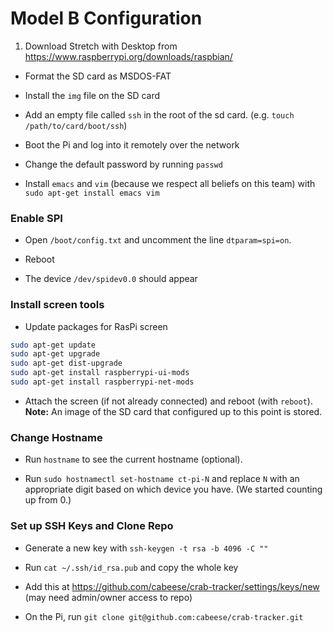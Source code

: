 Model B Configuration
=====================

1. Download Stretch with Desktop from
https://www.raspberrypi.org/downloads/raspbian/

- Format the SD card as MSDOS-FAT

- Install the `img` file on the SD card

- Add an empty file called `ssh` in the root of the sd card.
(e.g. `touch /path/to/card/boot/ssh`)

- Boot the Pi and log into it remotely over the network

- Change the default password by running `passwd`

- Install `emacs` and `vim` (because we respect all beliefs on this team)
  with `sudo apt-get install emacs vim`
### Enable SPI
- Open `/boot/config.txt` and uncomment the line `dtparam=spi=on`.

- Reboot

- The device `/dev/spidev0.0` should appear
### Install screen tools

- Update packages for RasPi screen
```bash
sudo apt-get update
sudo apt-get upgrade
sudo apt-get dist-upgrade
sudo apt-get install raspberrypi-ui-mods
sudo apt-get install raspberrypi-net-mods
```

- Attach the screen (if not already connected) and reboot (with `reboot`).
**Note:** An image of the SD card that configured up to this point is stored.
### Change Hostname

- Run `hostname` to see the current hostname (optional).

- Run `sudo hostnamectl set-hostname ct-pi-N` and replace `N` with an
    appropriate digit based on which device you have.
    (We started counting up from 0.)
### Set up SSH Keys and Clone Repo

- Generate a new key with `ssh-keygen -t rsa -b 4096 -C ""`

- Run `cat ~/.ssh/id_rsa.pub` and copy the whole key

- Add this at https://github.com/cabeese/crab-tracker/settings/keys/new (may need admin/owner access to repo)

- On the Pi, run `git clone git@github.com:cabeese/crab-tracker.git`
